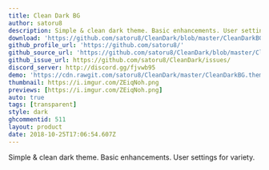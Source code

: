 ```yaml
---
title: Clean Dark BG
author: satoru8
description: Simple & clean dark theme. Basic enhancements. User settings for variety.
download: 'https://github.com/satoru8/CleanDark/blob/master/CleanDarkBG.theme.css'
github_profile_url: 'https://github.com/satoru8/'
github_source_url: 'https://github.com/satoru8/CleanDark/blob/master/CleanDarkBG.theme.css'
github_issue_url: https://github.com/satoru8/CleanDark/issues/
discord_server: http://discord.gg/fjvwb95
demo: 'https://cdn.rawgit.com/satoru8/CleanDark/master/CleanDarkBG.theme.css'
thumbnail: https://i.imgur.com/ZEiqNoh.png
previews: [https://i.imgur.com/ZEiqNoh.png]
auto: true
tags: [transparent]
style: dark
ghcommentid: 511
layout: product
date: 2018-10-25T17:06:54.607Z
---
```

Simple & clean dark theme. Basic enhancements. User settings for variety.